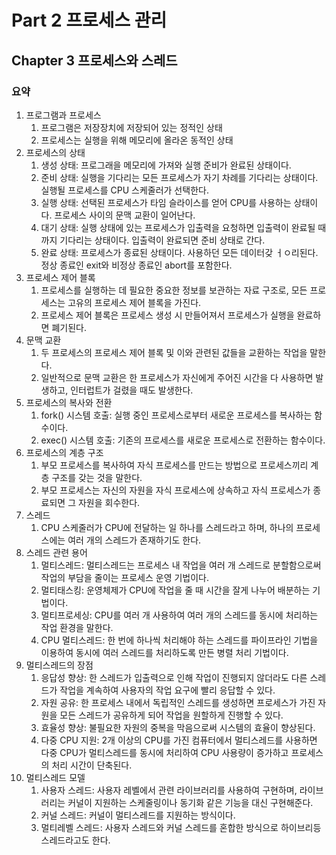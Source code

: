 # Part 2 프로세스 관리

## Chapter 3 프로세스와 스레드

### 요약

1. 프로그램과 프로세스
    1. 프로그램은 저장장치에 저장되어 있는 정적인 상태
    2. 프로세스는 실행을 위해 메모리에 올라온 동적인 상태
2. 프로세스의 상태
    1. 생성 상태: 프로그래을 메모리에 가져와 실행 준비가 완료된 상태이다.
    2. 준비 상태: 실행을 기다리는 모든 프로세스가 자기 차례를 기다리는 상태이다. 실행될 프로세스를 CPU 스케줄러가 선택한다.
    3. 실행 상태: 선택된 프로세스가 타임 슬라이스를 얻어 CPU를 사용하는 상태이다. 프로세스 사이의 문맥 교환이 일어난다.
    4. 대기 상태: 실행 상태에 있는 프로세스가 입출력을 요청하면 입출력이 완료될 때까지 기다리는 상태이다. 입출력이 완료되면 준비 상태로 간다.
    5. 완료 상태: 프로세스가 종료된 상태이다. 사용하던 모든 데이터갖 ㅓㅇ리된다. 정상 종료인 exit와 비정상 종료인 abort를 포함한다.
3. 프로세스 제어 블록
    1. 프로세스를 실행하는 데 필요한 중요한 정보를 보관하는 자료 구조로, 모든 프로세스는 고유의 프로세스 제어 블록을 가진다.
    2. 프로세스 제어 블록은 프로세스 생성 시 만들어져서 프로세스가 실행을 완료하면 폐기된다.
4. 문맥 교환
    1. 두 프로세스의 프로세스 제어 블록 및 이와 관련된 값들을 교환하는 작업을 말한다.
    2. 일반적으로 문맥 교환은 한 프로세스가 자신에게 주어진 시간을 다 사용하면 발생하고, 인터럽트가 걸렸을 때도 발생한다.
5. 프로세스의 복사와 전환
    1. fork() 시스템 호출: 실행 중인 프로세스로부터 새로운 프로세스를 복사하는 함수이다.
    2. exec() 시스템 호출: 기존의 프로세스를 새로운 프로세스로 전환하는 함수이다.
6. 프로세스의 계층 구조
    1. 부모 프로세스를 복사하여 자식 프로세스를 만드는 방법으로 프로세스끼리 계층 구조를 갖는 것을 말한다.
    2. 부모 프로세스는 자신의 자원을 자식 프로세스에 상속하고 자식 프로세스가 종료되면 그 자원을 회수한다.
7. 스레드
    1. CPU 스케줄러가 CPU에 전달하는 일 하나를 스레드라고 하며, 하나의 프로세스에는 여러 개의 스레드가 존재하기도 한다.
8. 스레드 관련 용어
    1. 멀티스레드: 멀티스레드는 프로세스 내 작업을 여러 개 스레드로 분할함으로써 작업의 부담을 줄이는 프로세스 운영 기법이다.
    2. 멀티태스킹: 운영체제가 CPU에 작업을 줄 때 시간을 잘게 나누어 배분하는 기법이다.
    3. 멀티프로세싱: CPU를 여러 개 사용하여 여러 개의 스레드를 동시에 처리하는 작업 환경을 말한다.
    4. CPU 멀티스레드: 한 번에 하나씩 처리해야 하는 스레드를 파이프라인 기법을 이용하여 동시에 여러 스레드를 처리하도록 만든 병렬 처리 기법이다.
9. 멀티스레드의 장점
    1. 응답성 향상: 한 스레드가 입출력으로 인해 작업이 진행되지 않더라도 다른 스레드가 작업을 계속하여 사용자의 작업 요구에 빨리 응답할 수 있다.
    2. 자원 공유: 한 프로세스 내에서 독립적인 스레드를 생성하면 프로세스가 가진 자원을 모든 스레드가 공유하게 되어 작업을 원할하게 진행할 수 있다.
    3. 효율성 향상: 불필요한 자원의 중복을 막음으로써 시스템의 효율이 향상된다.
    4. 다중 CPU 지원: 2개 이상의 CPU를 가진 컴퓨터에서 멀티스레드를 사용하면 다중 CPU가 멀티스레드를 동시에 처리하여 CPU 사용량이 증가하고 프로세스의 처리 시간이 단축된다.
10. 멀티스레드 모델
    1. 사용자 스레드: 사용자 레벨에서 관련 라이브러리를 사용하여 구현하며, 라이브러리는 커널이 지원하는 스케줄링이나 동기화 같은 기능을 대신 구현해준다.
    2. 커널 스레드: 커널이 멀티스레드를 지원하는 방식이다.
    3. 멀티레벨 스레드: 사용자 스레드와 커널 스레드를 혼합한 방식으로 하이브리등 스레드라고도 한다.
